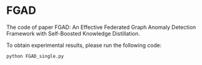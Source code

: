 # FGAD
The code of paper FGAD: An Effective Federated Graph Anomaly Detection Framework with Self-Boosted Knowledge Distillation.

To obtain experimental results, please run the following code:

    python FGAD_single.py
